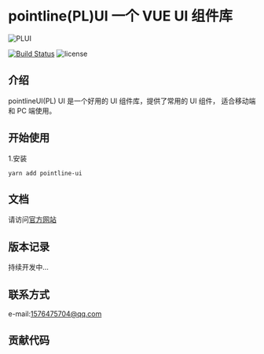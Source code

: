 # pointline(PL)UI 一个 VUE UI 组件库

![PLUI](https://note.youdao.com/yws/api/personal/file/WEBf25c5234fe61d159c54c3d3bc5eb133f?method=download&shareKey=298a782938a815f8741d3e3540d5fd65)

[![Build Status](https://travis-ci.org/ivan135/component-s.svg?branch=master)](https://travis-ci.org/ivan135/component-s)
![license](https://img.shields.io/npm/l/@nutui/nutui.svg)

## 介绍

pointlineUI(PL) UI 是一个好用的 UI 组件库，提供了常用的 UI 组件， 适合移动端和 PC 端使用。

## 开始使用

1.安装

```
yarn add pointline-ui
```

## 文档

请访问[官方网站]()

## 版本记录

持续开发中...

## 联系方式

e-mail:1576475704@qq.com

## 贡献代码